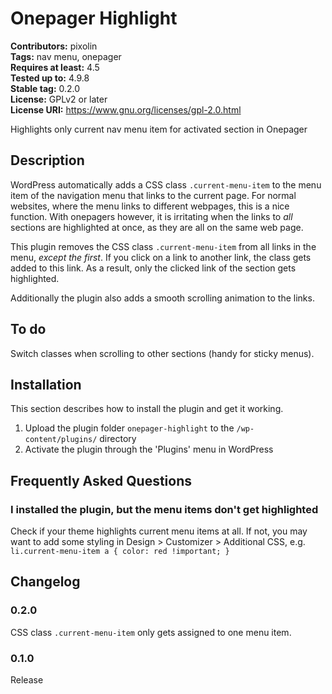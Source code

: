 # Onepager Highlight #
**Contributors:** pixolin  
**Tags:** nav menu, onepager  
**Requires at least:** 4.5  
**Tested up to:** 4.9.8  
**Stable tag:** 0.2.0  
**License:** GPLv2 or later  
**License URI:** https://www.gnu.org/licenses/gpl-2.0.html  

Highlights only current nav menu item for activated section in Onepager

## Description ##

WordPress automatically adds a CSS class `.current-menu-item` to the menu item of the navigation menu that links to the current page. For normal websites, where the menu links to different webpages, this is a nice function. With onepagers however, it is irritating when the links to _all_ sections are highlighted at once, as they are all on the same web page.

This plugin removes the CSS class `.current-menu-item` from all links in the menu, _except the first_. If you click on a link to another link, the class gets added to this link. As a result, only the clicked link of the section gets highlighted.

Additionally the plugin also adds a smooth scrolling animation to the links.

## To do
Switch classes when scrolling to other sections (handy for sticky menus).

## Installation ##

This section describes how to install the plugin and get it working.

1. Upload the plugin folder `onepager-highlight` to the `/wp-content/plugins/` directory
2. Activate the plugin through the 'Plugins' menu in WordPress

## Frequently Asked Questions ##

### I installed the plugin, but the menu items don't get highlighted ###

Check if your theme highlights current menu items at all. If not, you may want to add some styling in Design > Customizer > Additional CSS, e.g.
`li.current-menu-item a {
  color: red !important;
}`

## Changelog ##

### 0.2.0 ###
CSS class `.current-menu-item` only gets assigned to one menu item.

### 0.1.0 ###
Release
